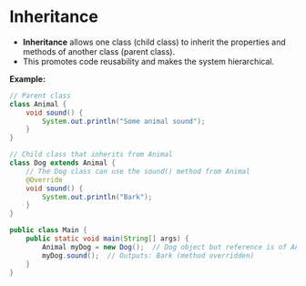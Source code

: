 # **Inheritance**
- **Inheritance** allows one class (child class) to inherit the properties and methods of another class (parent class).
- This promotes code reusability and makes the system hierarchical.

**Example:**
```java
// Parent class
class Animal {
    void sound() {
        System.out.println("Some animal sound");
    }
}

// Child class that inherits from Animal
class Dog extends Animal {
    // The Dog class can use the sound() method from Animal
    @Override
    void sound() {
        System.out.println("Bark");
    }
}

public class Main {
    public static void main(String[] args) {
        Animal myDog = new Dog();  // Dog object but reference is of Animal type
        myDog.sound();  // Outputs: Bark (method overridden)
    }
}
```
